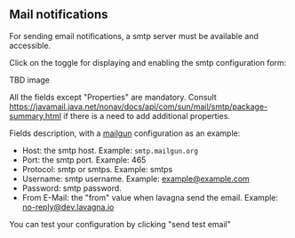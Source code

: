## Mail notifications

For sending email notifications, a smtp server must be available and accessible.

Click on the toggle for displaying and enabling the smtp configuration form:

TBD image

All the fields except "Properties" are mandatory. Consult https://javamail.java.net/nonav/docs/api/com/sun/mail/smtp/package-summary.html if there is a need to add additional properties.

Fields description, with a [mailgun](https://www.mailgun.com/) configuration as an example:

 - Host: the smtp host. Example: `smtp.mailgun.org`
 - Port: the smtp port. Example: 465
 - Protocol: smtp or smtps. Example: smtps
 - Username: smtp username. Example: example@example.com
 - Password: smtp password.
 - From E-Mail: the "from" value when lavagna send the email. Example: no-reply@dev.lavagna.io

You can test your configuration by clicking "send test email"
